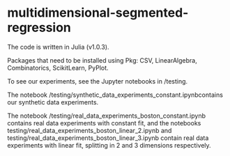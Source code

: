 # multidimensional-segmented-regression

The code is written in Julia (v1.0.3).

Packages that need to be installed using Pkg: CSV, LinearAlgebra, Combinatorics, ScikitLearn, PyPlot.

To see our experiments, see the Jupyter notebooks in /testing.

The notebook /testing/synthetic_data_experiments_constant.ipynbcontains our synthetic data experiments. 

The notebook /testing/real_data_experiments_boston_constant.ipynb contains real data experiments with constant fit, and the notebooks testing/real_data_experiments_boston_linear_2.ipynb and testing/real_data_experiments_boston_linear_3.ipynb contain real data experiments with linear fit, splitting in 2 and 3 dimensions respectively.
